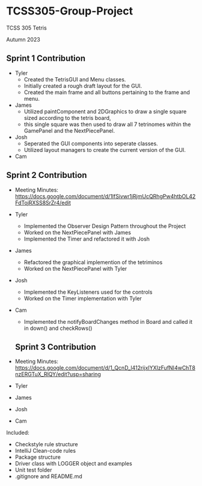 # TCSS305-Group-Project

TCSS 305 Tetris

Autumn 2023

## Sprint 1 Contribution
- Tyler
  - Created the TetrisGUI and Menu classes.
  - Initially created a rough draft layout for the GUI.
  - Created the main frame and all buttons pertaining to the frame and menu.
- James
  - Utilized paintComponent and 2DGraphics to draw a single square sized according to the tetris board,
  - this single square was then used to draw all 7 tetrinomes within the GamePanel and the NextPiecePanel.
- Josh
  - Seperated the GUI components into seperate classes.
  - Utilized layout managers to create the current version of the GUI.
- Cam

## Sprint 2 Contribution
 - Meeting Minutes: https://docs.google.com/document/d/1IfSivwr1jRjmUcQRhgPw4htbOL42FdTojRXSS8SrZr4/edit

- Tyler
  - Implemented the Observer Design Pattern throughout the Project
  - Worked on the NextPiecePanel with James
  - Implemented the Timer and refactored it with Josh
- James
  - Refactored the graphical implemention of the tetriminos
  - Worked on the NextPiecePanel with Tyler
- Josh
  - Implemented the KeyListeners used for the controls
  - Worked on the Timer implementation with Tyler
- Cam
  - Implemented the notifyBoardChanges method in Board and called it in down() and checkRows()
 
  ## Sprint 3 Contribution
 - Meeting Minutes: https://docs.google.com/document/d/1_QcnD_l412rijxIYXIzFufNI4wChT8nzERGTuX_RlQY/edit?usp=sharing

- Tyler
  
- James

- Josh
  
- Cam


Included:

- Checkstyle rule structure
- IntelliJ Clean-code rules
- Package structure
- Driver class with LOGGER object and examples
- Unit test folder
- .gitignore and README.md

